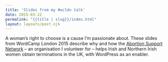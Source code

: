 ```yaml
---
title: 'Slides from my #wcldn talk'
date: 2015-03-22
permalink: "{{title | slug}}/index.html"
layout: layouts/post.njk
---
```

A woman&#8217;s right to choose is a cause I&#8217;m passionate about. These slides from WordCamp London 2015 describe why and how the [Abortion Support Network][1] &#8211; an organisation I volunteer for &#8211; helps Irish and Northern Irish women obtain terminations in the UK, with WordPress as an enabler.

<div class="entry-content-asset">
</div>

 [1]: https://www.abortionsupport.org.uk